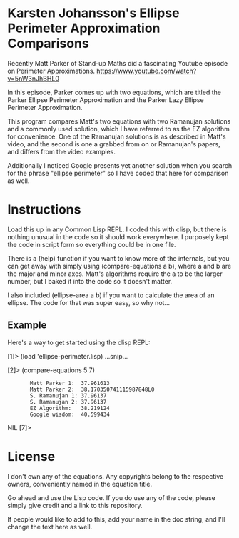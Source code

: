 # Karsten Johansson's Ellipse Perimeter Approximation Comparisons

Recently Matt Parker of Stand-up Maths did a fascinating Youtube episode on
Perimeter Approximations. https://www.youtube.com/watch?v=5nW3nJhBHL0

In this episode, Parker comes up with two equations, which are titled the 
Parker Ellipse Perimeter Approximation and the Parker Lazy Ellipse Perimeter Approximation.

This program compares Matt's two equations with two Ramanujan solutions and a commonly used solution, which I have referred to as the EZ algorithm for convenience. One of the Ramanujan solutions is as described in Matt's video, and the second is one a grabbed from on or Ramanujan's papers, and differs from the video examples.

Additionally I noticed Google presents yet another solution when you search for the phrase "ellipse perimeter" so I have coded that here for comparison as well.

# Instructions

Load this up in any Common Lisp REPL. I coded this with clisp, but there is nothing unusual in the code so it should work everywhere. I purposely kept the code in script form so everything could be in one file.

There is a (help) function if you want to know more of the internals, but you can get away with simply using (compare-equations a b), where a and b are the major and minor axes. Matt's algorithms require the a to be the larger number, but I baked it into the code so it doesn't matter.

I also included (ellipse-area a b) if you want to calculate the area of an ellipse. The code for that was super easy, so why not...

## Example

Here's a way to get started using the clisp REPL:

[1]> (load 'ellipse-perimeter.lisp)
...snip...

[2]> (compare-equations 5 7)

           Matt Parker 1:  37.961613
           Matt Parker 2:  38.170350741115987848L0
           S. Ramanujan 1: 37.96137
           S. Ramanujan 2: 37.96137
           EZ Algorithm:   38.219124
           Google wisdom:  40.599434
NIL
[7]>

# License

I don't own any of the equations. Any copyrights belong to the respective owners, conveniently named in the equation title.

Go ahead and use the Lisp code. If you do use any of the code, please simply give credit and a link to this repository.

If people would like to add to this, add your name in the doc string, and I'll change the text here as well.



